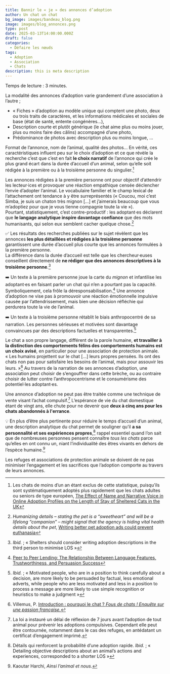 ```yaml
---
title: Bannir le « je » des annonces d’adoption
author: Un chat un chat
bg_image: images/bandeau_blog.png
image: images/blog_annonces.png
type: post
date: 2025-03-13T14:00:00.000Z
draft: false
categories:
  - Défaire les nœuds
tags:
  - Adoption
  - Association
  - Chats
description: this is meta description
---
```

Temps de lecture : 3 minutes.

La modalité des annonces d’adoption varie grandement d’une association à l’autre ;

* « Fiches » d’adoption au modèle unique qui comptent une photo, deux ou trois traits de caractères, et les informations médicales et sociales de base (état de santé, entente congénères…),
* Description courte et plutôt générique (le chat aime plus ou moins jouer, plus ou moins faire des câlins) accompagné d’une photo,
* Prédominance de photos avec description plus ou moins longue, …

Format de l’annonce, nom de l’animal, qualité des photos… En vérité, ces caractéristiques influent peu sur le choix d’adoption et ce que révèle la recherche c’est que c’est en fait **le choix narratif** de l’annonce qui crée le plus grand écart dans la durée d’accueil d’un animal, selon qu’elle soit rédigée à la première ou à la troisième personne du singulier.[^1]

Les annonces rédigées à la première personne ont pour objectif d’attendrir les lecteur·ices et provoquer une réaction empathique censée déclencher l’envie d’adopter l’animal. Le vocabulaire familier et le champ lexical de l’attachement ont tendance à y être surreprésentés (« Coucou, moi c’est Simba, je suis un chaton très mignon \[…] et j’aimerais beaucoup que vous m’adoptiez pour que je vous tienne compagnie toute la vie »).\
Pourtant, statistiquement, c’est contre-productif : les adoptant·es déclarent que **le langage analytique inspire davantage confiance** que des mots humanisants, qui selon eux semblent cacher quelque chose.[^2]

✅ Les résultats des recherches publiées sur le sujet révèlent que les annonces **les plus détaillées et rédigées à la troisième personne** garantissent une durée d’accueil plus courte que les annonces formulées à la première personne.\
La différence dans la durée d’accueil est telle que les chercheur·euses conseillent directement de **ne rédiger que des annonces descriptives à la troisième personne**.[^3]

➡️ Un texte à la première personne joue la carte du *mignon* et infantilise les adoptant·es en faisant parler un chat qui n’en a pourtant pas la capacité. Symboliquement, cela frôle la déresponsabilisation.[^4] 
Une annonce d’adoption ne vise pas à promouvoir une réaction émotionnelle impulsive causée par l’attendrissement, mais bien une décision réfléchie qui perdurera toute la vie de l’animal.

➡️ Un texte à la troisième personne rétablit le biais anthropocentré de sa narration. Les personnes sérieuses et motivées sont davantage convaincues par des descriptions factuelles et transparentes.[^5]

Le chat a son propre langage, différent de la parole humaine, **et travailler à la distinction des comportements félins des comportements humains est un choix avisé**, en particulier pour une association de protection animale.\
« Les humains projettent sur le chat \[…] leurs propres pensées. Ils ont des chats non pas pour satisfaire les besoins de l’animal, mais pour assouvir les leurs. »[^6] 
Au travers de la narration de ses annonces d’adoption, une association peut choisir de s’engouffrer dans cette brèche, ou au contraire choisir de lutter contre l’anthropocentrisme et le consumérisme des potentiel·les adoptant·es.

Une annonce d’adoption ne peut pas être traitée comme une technique de vente visant l’achat compulsif.[^7] L’espérance de vie du chat domestique étant de vingt ans, elle chute pour ne devenir que **deux à cinq ans pour les chats abandonnés à l'errance**.

💡 En plus d’être plus pertinente pour réduire le temps d’accueil d’un animal, une description analytique du chat permet de souligner qu’il **a sa personnalité et ses expériences propres**,[^8] rappel essentiel quand l’on sait que de nombreuses personnes pensent connaître *tous les chats* parce qu’elles en ont connu un, niant l’individualité des êtres vivants en dehors de l’espèce humaine.[^9]

Les refuges et associations de protection animale se doivent de ne pas minimiser l’engagement et les sacrifices que l’adoption comporte au travers de leurs annonces.

 [^1]: Les chats de moins d’un an étant exclus de cette statistique, puisqu’ils sont systématiquement adoptés plus rapidement que les chats adultes ou seniors de type européen, <a href="https://pmc.ncbi.nlm.nih.gov/articles/PMC7823898/" target="_blank">The Effect of Name and Narrative Voice in Online Adoption Profiles on the Length of Stay of Sheltered Cats in the UK</a> 

[^2]: *Humanizing details – stating the pet is a “sweetheart” and will be a lifelong “companion” – might signal that the agency is hiding vital health details about the pet*, <a href="https://news.uoregon.edu/content/writing-better-pet-adoption-ads-could-prevent-euthanasia" target="_blank">Writing better pet adoption ads could prevent euthanasia</a> 

[^3]: *Ibid.* ; « Shelters should consider writing adoption descriptions in the third person to minimise LOS » 

[^4]: <a href="https://www.tandfonline.com/doi/abs/10.1080/00909882.2010.536844" target="_blank">Peer to Peer Lending: The Relationship Between Language Features, Trustworthiness, and Persuasion Success</a> 

[^5]: *Ibid.* ; « Motivated people, who are in a position to think carefully about a decision, are more likely to be persuaded by factual, less emotional adverts, while people who are less motivated and less in a position to process a message are more likely to use simple recognition or heuristics to make a judgment »

[^6]: Villemus, P. <a href="https://shs.cairn.info/fous-de-chats--9782376874614-page-14?lang=fr." target="_blank">Introduction : pourquoi le chat ? *Fous de chats ! Enquête sur une passion française.*</a> 

[^7]: La loi a instauré un délai de réflexion de 7 jours avant l’adoption de tout animal pour prévenir les adoptions compulsives. Cependant elle peut être contournée, notamment dans le cas des refuges, en antédatant un certificat d’engagement imprimé. 

[^8]: Détails qui renforcent la probabilité d’une adoption rapide. *Ibid.* ; « Detailing objective descriptions about an animal’s actions and experiences, corresponded to a shorter LOS » 

[^9]: Kaoutar Harchi, *Ainsi l’animal et nous*.
